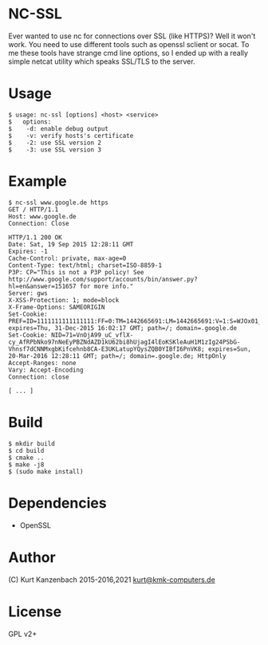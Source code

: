 # NC-SSL #

Ever wanted to use nc for connections over SSL (like HTTPS)? Well it won't work.
You need to use different tools such as openssl sclient or socat. To me these
tools have strange cmd line options, so I ended up with a really simple netcat
utility which speaks SSL/TLS to the server.

# Usage #

    $ usage: nc-ssl [options] <host> <service>
    $   options:
    $    -d: enable debug output
    $    -v: verify hosts's certificate
    $    -2: use SSL version 2
    $    -3: use SSL version 3

# Example #

    $ nc-ssl www.google.de https
    GET / HTTP/1.1
    Host: www.google.de
    Connection: Close

    HTTP/1.1 200 OK
    Date: Sat, 19 Sep 2015 12:28:11 GMT
    Expires: -1
    Cache-Control: private, max-age=0
    Content-Type: text/html; charset=ISO-8859-1
    P3P: CP="This is not a P3P policy! See http://www.google.com/support/accounts/bin/answer.py?hl=en&answer=151657 for more info."
    Server: gws
    X-XSS-Protection: 1; mode=block
    X-Frame-Options: SAMEORIGIN
    Set-Cookie: PREF=ID=1111111111111111:FF=0:TM=1442665691:LM=1442665691:V=1:S=WJOx01_PTcChKOAz; expires=Thu, 31-Dec-2015 16:02:17 GMT; path=/; domain=.google.de
    Set-Cookie: NID=71=VnOjA99_uC_vflX-cy_AfRPbNko97nNeEyPBZNdAZD1kU62bi8hUjagI4lEoKSKleAuH1M1zIg24PSbG-Vhnsf7dCNNMxgbKifcehnb8CA-E3UKLatupYQysZQB0YIBfI6PnVK8; expires=Sun, 20-Mar-2016 12:28:11 GMT; path=/; domain=.google.de; HttpOnly
    Accept-Ranges: none
    Vary: Accept-Encoding
    Connection: close

    [ ... ]

# Build #

    $ mkdir build
    $ cd build
    $ cmake ..
    $ make -j8
    $ (sudo make install)

# Dependencies #

- OpenSSL

# Author #

(C) Kurt Kanzenbach 2015-2016,2021 <kurt@kmk-computers.de>

# License #

GPL v2+
